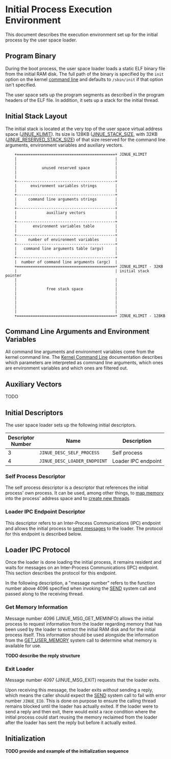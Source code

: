 # Initial Process Execution Environment

This document describes the execution environment set up for the initial
process by the user space loader.

## Program Binary

During the boot process, the user space loader loads a static ELF 
binary file from the initial RAM disk. The full path of the binary is 
specified by the `init` option on the kernel [command line](cmdline.md) 
and defaults to `/sbin/init` if that option isn't specified.

The user space sets up the program segments as described in the program 
headers of the ELF file. In addition, it sets up a stack for the 
initial thread.

## Initial Stack Layout

The initial stack is located at the very top of the user space virtual 
address space ([JINUE_KLIMIT](../include/jinue/shared/asm/i686.h)). 
Its size is 128KB 
([JINUE_STACK_SIZE](../include/jinue/shared/asm/i686.h), with 32KB 
([JINUE_RESERVED_STACK_SIZE](../include/jinue/shared/asm/i686.h)) of 
that size reserved for the command line arguments, environment 
variables and auxiliary vectors.

```
    +===========================================+ JINUE_KLIMIT
    |                                           |
    |                                           |
    |           unused reserved space           |
    |                                           |
    |                                           |
    +-------------------------------------------+
    |      environment variables strings        |
    |                                           |
    +-------------------------------------------+
    |     command line arguments strings        |
    |                                           |
    +-------------------------------------------+
    |             auxiliary vectors             |
    |                                           |
    +-------------------------------------------+
    |       environment variables table         |
    |                                           |
    +-------------------------------------------+
    |     number of environment variables       |
    +-------------------------------------------+
    |   command line arguments table (argv)     |
    |                                           |
    +-------------------------------------------+
    |  number of command line arguments (argc)  |
    +===========================================+ JINUE_KLIMIT - 32KB
    |                                           | initial stack pointer
    |                                           |
    |                                           |
    |             free stack space              |
    |                                           |
    |                                           |
    |                                           |
    |                                           |
    |                                           |
    +===========================================+ JINUE_KLIMIT - 128KB
```

## Command Line Arguments and Environment Variables

All command line arguments and environment variables come from the 
kernel command line. The [Kernel Command Line](cmdline.md) 
documentation describes which parameters are interpreted as command 
line arguments, which ones are environment variables and which ones are 
filtered out.

## Auxiliary Vectors

TODO

## Initial Descriptors

The user space loader sets up the following initial descriptors.

| Descriptor<br>Number | Name                         | Description         |
|----------------------|------------------------------|---------------------|
| 3                    | `JINUE_DESC_SELF_PROCESS`    | Self process        |
| 4                    | `JINUE_DESC_LOADER_ENDPOINT` | Loader IPC endpoint |

### Self Process Descriptor

The self process descriptor is a descriptor that references the initial 
process' own process. It can be used, among other things, to [map 
memory](syscalls/mmap.md) into the process' address space and to 
[create new threads](syscalls/create-thread.md).

### Loader IPC Endpoint Descriptor

This descriptor refers to an Inter-Process Communications (IPC) 
endpoint and allows the initial process to [send 
messages](syscalls/send.md) to the loader. The protocol for this 
endpoint is described below.

## Loader IPC Protocol

Once the loader is done loading the initial process, it remains 
resident and waits for messages on an Inter-Process Communications 
(IPC) endpoint. This section describes the protocol for this endpoint.

In the following description, a "message number" refers to the function 
number above 4096 specified when invoking the [SEND](syscalls/send.md) 
system call and passed along to the receiving thread.

### Get Memory Information

Message number 4096 (JINUE_MSG_GET_MEMINFO) allows the initial process 
to request information from the loader regarding memory that has been 
used by the loader to extract the initial RAM disk and for the initial 
process itself. This information should be used alongside the 
information from the [GET_USER_MEMORY](syscalls/get-user-memory.md) 
system call to determine what memory is available for use.

**TODO describe the reply structure**

### Exit Loader

Message number 4097 (JINUE_MSG_EXIT) requests that the loader exits.

Upon receiving this message, the loader exits *without* sending a 
reply, which means the caller should expect the 
[SEND](syscalls/send.md) system call to fail with error number 
`JINUE_EIO`. This is done on purpose to ensure the calling thread 
remains blocked until the loader has actually exited. If the loader 
were to send a reply and then exit, there would exist a race condition 
where the initial process could start reusing the memory reclaimed from 
the loader after the loader has sent the reply but before it actually 
exited.

## Initialization

**TODO provide and example of the initialization sequence**
